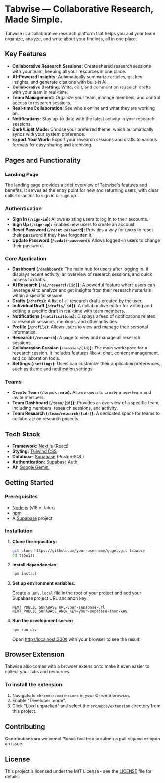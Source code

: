 # Tabwise — Collaborative Research, Made Simple.

Tabwise is a collaborative research platform that helps you and your team organize, analyze, and write about your findings, all in one place.

## Key Features

- **Collaborative Research Sessions:** Create shared research sessions with your team, keeping all your resources in one place.
- **AI-Powered Insights:** Automatically summarize articles, get key insights, and generate citations with built-in AI.
- **Collaborative Drafting:** Write, edit, and comment on research drafts with your team in real-time.
- **Team Management:** Organize your team, manage members, and control access to research sessions.
- **Real-time Collaboration:** See who's online and what they are working on.
- **Notifications:** Stay up-to-date with the latest activity in your research sessions.
- **Dark/Light Mode:** Choose your preferred theme, which automatically syncs with your system preference.
- **Export Your Work:** Export your research sessions and drafts to various formats for easy sharing and archiving.

## Pages and Functionality

### Landing Page

The landing page provides a brief overview of Tabwise's features and benefits. It serves as the entry point for new and returning users, with clear calls-to-action to sign in or sign up.

### Authentication

-   **Sign In (`/sign-in`):** Allows existing users to log in to their accounts.
-   **Sign Up (`/sign-up`):** Enables new users to create an account.
-   **Reset Password (`/reset-password`):** Provides a way for users to reset their password if they have forgotten it.
-   **Update Password (`/update-password`):** Allows logged-in users to change their password.

### Core Application

-   **Dashboard (`/dashboard`):** The main hub for users after logging in. It displays recent activity, an overview of research sessions, and quick access to drafts.
-   **AI Research (`/ai/research/[id]`):** A powerful feature where users can leverage AI to analyze and get insights from their research materials within a specific session.
-   **Drafts (`/drafts`):** A list of all research drafts created by the user.
-   **Individual Draft (`/drafts/[id]`):** A collaborative editor for writing and editing a specific draft in real-time with team members.
-   **Notifications (`/notifications`):** Displays a feed of notifications related to research sessions, mentions, and other activities.
-   **Profile (`/profile`):** Allows users to view and manage their personal information.
-   **Research (`/research`):** A page to view and manage all research sessions.
-   **Collaboration Session (`/session/[id]`):** The main workspace for a research session. It includes features like AI chat, content management, and collaboration tools.
-   **Settings (`/settings`):** Users can customize their application preferences, such as theme and notification settings.

### Teams

-   **Create Team (`/team/create`):** Allows users to create a new team and invite members.
-   **Team Dashboard (`/team/[id]`):** Provides an overview of a specific team, including members, research sessions, and activity.
-   **Team Research (`/team/research/[idr]`):** A dedicated space for teams to collaborate on research projects.

## Tech Stack

- **Framework:** [Next.js](https://nextjs.org/) (React)
- **Styling:** [Tailwind CSS](https://tailwindcss.com/)
- **Database:** [Supabase](https://supabase.io/) (PostgreSQL)
- **Authentication:** [Supabase Auth](https://supabase.io/docs/guides/auth)
- **AI:** [Google Gemini](https://ai.google.dev/)

## Getting Started

### Prerequisites

- [Node.js](https://nodejs.org/en/) (v18 or later)
- [npm](https://www.npmjs.com/)
- A [Supabase](https://supabase.io/) project

### Installation

1.  **Clone the repository:**

    ```bash
    git clone https://github.com/your-username/gugel.git tabwise
    cd tabwise
    ```

2.  **Install dependencies:**

    ```bash
    npm install
    ```

3.  **Set up environment variables:**

    Create a `.env.local` file in the root of your project and add your Supabase project URL and anon key:

    ```
    NEXT_PUBLIC_SUPABASE_URL=your-supabase-url
    NEXT_PUBLIC_SUPABASE_ANON_KEY=your-supabase-anon-key
    ```

4.  **Run the development server:**

    ```bash
    npm run dev
    ```

    Open [http://localhost:3000](http://localhost:3000) with your browser to see the result.

## Browser Extension

Tabwise also comes with a browser extension to make it even easier to collect your tabs and resources.

### To install the extension:

1.  Navigate to `chrome://extensions` in your Chrome browser.
2.  Enable "Developer mode".
3.  Click "Load unpacked" and select the `src/apps/extension` directory from this project.

## Contributing

Contributions are welcome! Please feel free to submit a pull request or open an issue.

## License

This project is licensed under the MIT License - see the [LICENSE](LICENSE) file for details.
